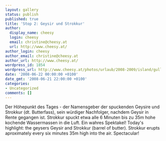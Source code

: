 ```yaml
---
layout: gallery
status: publish
published: true
title: 'Stop 2: Geysir und Strokkur'
author:
  display_name: cheesy
  login: cheesy
  email: christine@cheesy.at
  url: http://www.cheesy.at/
author_login: cheesy
author_email: christine@cheesy.at
author_url: http://www.cheesy.at/
wordpress_id: 1854
wordpress_url: http://www.cheesy.at/photos/urlaub/2008-2009/island/gullfoss-geysire/geysir-und-strokkur/
date: '2008-06-22 00:00:00 +0100'
date_gmt: '2008-06-21 22:00:00 +0100'
categories:
- Uncategorized
comments: []
---
```

<!--:de-->Der Höhepunkt des Tages - der Namensgeber der spuckenden Geysire und Strokkur (dt. Butterfass), sein würdiger Nachfolger, nachdem Geysir in Rente gegangen ist. Strokkur spuckt etwa alle 6 Minuten bis zu 35m hohe kochende Wassermassen in die Luft. Ein wahres Spektakel!
<!--:--><!--:en-->Today's highlight: the geysers Geysir and Strokkur (barrel of butter). Strokkur erupts aproximately every six minutes 35m high into the air. Spectacular!
<!--:-->
